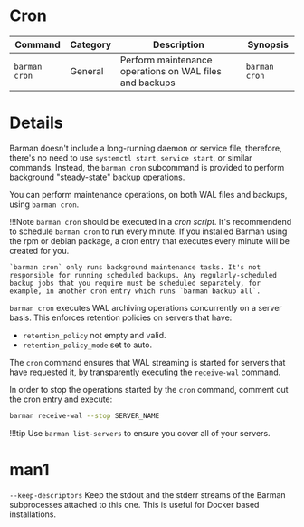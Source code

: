 # Cron

|**Command** | **Category** |  **Description**| **Synopsis**|
|------------|--------------|-----------------|----------|
|`barman cron`|General|Perform maintenance operations on WAL files and backups|`barman cron`|


# Details

Barman doesn't include a long-running daemon or service file, therefore, there's no need to use  `systemctl start`, `service start`, or similar commands.  Instead, the `barman cron` subcommand is provided to perform background "steady-state" backup operations.

You can perform maintenance operations, on both WAL files and backups, using `barman cron`.

!!!Note
    `barman cron` should be executed in a *cron script*. It's recommendend to schedule `barman cron` to run every minute. If you installed Barman using the rpm or debian package, a cron entry that executes every minute will be created for you.

    `barman cron` only runs background maintenance tasks. It's not responsible for running scheduled backups. Any regularly-scheduled backup jobs that you require must be scheduled separately, for example, in another cron entry which runs `barman backup all`.

`barman cron` executes WAL archiving operations concurrently on a server basis.  This enforces retention policies on servers that have:

- `retention_policy` not empty and valid.
- `retention_policy_mode` set to auto.

The `cron` command ensures that WAL streaming is started for servers that have requested it, by transparently executing the `receive-wal` command.

In order to stop the operations started by the `cron` command, comment out the cron entry and execute:

```bash
barman receive-wal --stop SERVER_NAME
```
!!!tip
    Use `barman list-servers` to ensure you cover all of your servers.

# man1
`--keep-descriptors`
Keep the stdout and the stderr streams of the Barman subprocesses attached to this one. This is useful for Docker based installations.